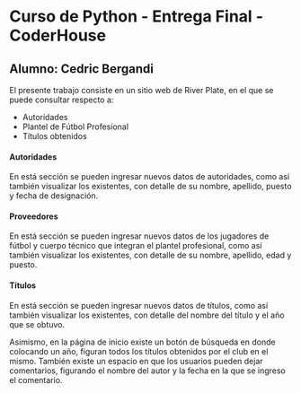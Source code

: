 # Curso de Python - Entrega Final - CoderHouse
## Alumno: Cedric Bergandi

El presente trabajo consiste en un sitio web de River Plate, en el que se puede consultar respecto a:
- Autoridades
- Plantel de Fútbol Profesional
- Títulos obtenidos

#### Autoridades
En está sección se pueden ingresar nuevos datos de autoridades, como así también visualizar los existentes, con detalle de su nombre, apellido, puesto y fecha de designación. 

#### Proveedores
En está sección se pueden ingresar nuevos datos de los jugadores de fútbol y cuerpo técnico que integran el plantel profesional, como así también visualizar los existentes, con detalle de su nombre, apellido, edad y puesto.

#### Títulos
En está sección se pueden ingresar nuevos datos de títulos, como así también visualizar los existentes, con detalle del nombre del título y el año que se obtuvo.


Asimismo, en la página de inicio existe un botón de búsqueda en donde colocando un año, figuran todos los títulos obtenidos por el club en el mismo. También existe un espacio en que los usuarios pueden dejar comentarios, figurando el nombre del autor y la fecha en la que se ingreso el comentario.